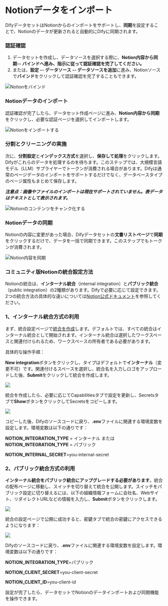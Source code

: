 # Notionデータをインポート

DifyデータセットはNotionからのインポートをサポートし、**同期**を設定することで、Notionのデータが更新されると自動的にDifyに同期されます。

### 認証確認

1. データセットを作成し、データソースを選択する際に、**Notion内容から同期-- バインドへ進み、指示に従って認証確認を完了してください。**
2. または、**設定 -- データソース -- データソースを追加**に進み、Notionソースで**バインド**をクリックして認証確認を完了することもできます。

![Notionをバインド](https://assets-docs.dify.ai/2024/12/f1d5bcdcfbd57407e0bce1597df4daad.png)

### Notionデータのインポート

認証確認が完了したら、データセット作成ページに進み、**Notion内容から同期**をクリックし、必要な認証ページを選択してインポートします。

![Notionをインポートする](https://assets-docs.dify.ai/2024/12/863f1cd15318b146a556c34e93c5df2c.png)

### 分割とクリーニングの実施

次に、**分割設定**と**インデックス方式**を選択し、**保存して処理**をクリックします。Difyがこれらのデータを処理するのを待ちます。このステップでは、大規模言語モデル（LLM）サプライヤーでトークンが消費される場合があります。Difyは通常のページデータのインポートをサポートするだけでなく、データベースタイプのページ属性もまとめて保存します。

_**注意点：画像やファイルのインポートは現在サポートされていません。表データはテキストとして表示されます。**_

![Notionのコンテンツをチャンク化する](https://assets-docs.dify.ai/2024/12/ab1b1aa690adad153cac0a321b6b7585.png)

### Notionデータの同期

Notionの内容に変更があった場合、Difyデータセットの**文書リストページ**で**同期**をクリックするだけで、データを一括で同期できます。このステップでもトークンが消費されます。

![Notion内容を同期](https://assets-docs.dify.ai/2024/12/af7cabd98c3aac392819d9041cc408de.png)

### コミュニティ版Notionの統合設定方法

Notionの統合は、**インターナル統合**（internal integration）と**パブリック統合**（public integration）の2種類があります。Difyで必要に応じて設定できます。2つの統合方法の具体的な違いについては[Notion公式ドキュメント](https://developers.notion.com/docs/authorization)を参照してください。

### 1、**インターナル統合方式の利用**

まず、統合設定ページで[統合を作成](https://www.notion.so/my-integrations)します。デフォルトでは、すべての統合はインターナル統合として開始されます。インターナル統合は選択したワークスペースと関連付けられるため、ワークスペースの所有者である必要があります。

具体的な操作手順：

**New integration**ボタンをクリックし、タイプはデフォルトで**インターナル**（変更不可）です。関連付けるスペースを選択し、統合名を入力しロゴをアップロードした後、**Submit**をクリックして統合を作成します。

![](https://assets-docs.dify.ai/dify-enterprise-mintlify/jp/guides/knowledge-base/create-knowledge-and-upload-documents/import-online-datasource/87e612b70469281ed2ec2c45038daf1e.png)

統合を作成したら、必要に応じてCapabilitiesタブで設定を更新し、Secretsタブで**Show**ボタンをクリックしてSecretsをコピーします。

![](https://assets-docs.dify.ai/dify-enterprise-mintlify/jp/guides/knowledge-base/create-knowledge-and-upload-documents/import-online-datasource/a2e0a30fb3903d8cce6556ed9ecd3951.png)

コピーした後、Difyのソースコードに戻り、**.env**ファイルに関連する環境変数を設定します。環境変数は以下の通りです：

**NOTION\_INTEGRATION\_TYPE** = インターナル または **NOTION\_INTEGRATION\_TYPE** = パブリック

**NOTION\_INTERNAL\_SECRET**=you-internal-secret

### 2、**パブリック統合方式の利用**

**インターナル統合をパブリック統合にアップグレードする必要があります**。統合の配布ページに移動し、スイッチを切り替えて統合を公開します。スイッチをパブリック設定に切り替えるには、以下の組織情報フォームに会社名、Webサイト、リダイレクトURLなどの情報を入力し、**Submit**ボタンをクリックします。

![](https://assets-docs.dify.ai/dify-enterprise-mintlify/jp/guides/knowledge-base/create-knowledge-and-upload-documents/import-online-datasource/3e7a700f41464d88057e63050c6f2093.png)

統合の設定ページで公開に成功すると、密鍵タブで統合の密鍵にアクセスできるようになります：

![](https://assets-docs.dify.ai/dify-enterprise-mintlify/jp/guides/knowledge-base/create-knowledge-and-upload-documents/import-online-datasource/554557566ef3f56076be1e8542c4cddb.png)

Difyのソースコードに戻り、**.env**ファイルに関連する環境変数を設定します。環境変数は以下の通りです：

**NOTION\_INTEGRATION\_TYPE**=パブリック

**NOTION\_CLIENT\_SECRET**=you-client-secret

**NOTION\_CLIENT\_ID**=you-client-id

設定が完了したら、データセットでNotionのデータインポートおよび同期機能を操作できます。
